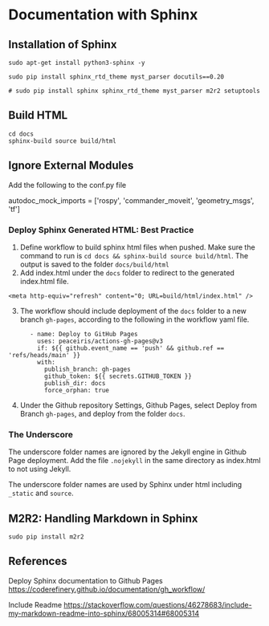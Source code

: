 # Documentation with Sphinx

## Installation of Sphinx
```
sudo apt-get install python3-sphinx -y

sudo pip install sphinx_rtd_theme myst_parser docutils==0.20

# sudo pip install sphinx sphinx_rtd_theme myst_parser m2r2 setuptools
```

## Build HTML

```
cd docs
sphinx-build source build/html
```

## Ignore External Modules

Add the following to the conf.py file

autodoc_mock_imports = ['rospy', 'commander_moveit', 'geometry_msgs', 'tf']


### Deploy Sphinx Generated HTML: Best Practice

1. Define workflow to build sphinx html files when pushed. Make sure the command to run is `cd docs && sphinx-build source build/html`. The output is saved to the folder `docs/build/html`
2. Add index.html under the `docs` folder to redirect to the generated index.html file.
```
<meta http-equiv="refresh" content="0; URL=build/html/index.html" />
```
3. The workflow should include deployment of the `docs` folder to a new branch `gh-pages`, according to the following in the workflow yaml file.
```
      - name: Deploy to GitHub Pages
        uses: peaceiris/actions-gh-pages@v3
        if: ${{ github.event_name == 'push' && github.ref == 'refs/heads/main' }}
        with:
          publish_branch: gh-pages
          github_token: ${{ secrets.GITHUB_TOKEN }}
          publish_dir: docs
          force_orphan: true
```

4. Under the Github repository Settings, Github Pages, select Deploy from Branch `gh-pages`, and deploy from the folder `docs`.


### The Underscore

The underscore folder names are ignored by the Jekyll engine in Github Page deployment.  Add the file `.nojekyll` in the same directory as index.html to not using Jekyll.

The underscore folder names are used by Sphinx under html including `_static` and `source`.


## M2R2: Handling Markdown in Sphinx
```
sudo pip install m2r2
```

## References


Deploy Sphinx documentation to Github Pages
https://coderefinery.github.io/documentation/gh_workflow/

Include Readme
https://stackoverflow.com/questions/46278683/include-my-markdown-readme-into-sphinx/68005314#68005314